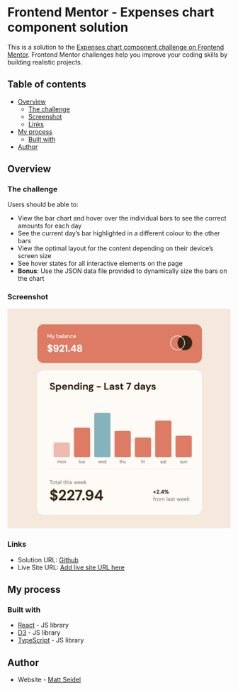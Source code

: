 # Frontend Mentor - Expenses chart component solution

This is a solution to the [Expenses chart component challenge on Frontend Mentor](https://www.frontendmentor.io/challenges/expenses-chart-component-e7yJBUdjwt). Frontend Mentor challenges help you improve your coding skills by building realistic projects.

## Table of contents

- [Overview](#overview)
  - [The challenge](#the-challenge)
  - [Screenshot](#screenshot)
  - [Links](#links)
- [My process](#my-process)
  - [Built with](#built-with)
- [Author](#author)

## Overview

### The challenge

Users should be able to:

- View the bar chart and hover over the individual bars to see the correct amounts for each day
- See the current day’s bar highlighted in a different colour to the other bars
- View the optimal layout for the content depending on their device’s screen size
- See hover states for all interactive elements on the page
- **Bonus**: Use the JSON data file provided to dynamically size the bars on the chart

### Screenshot

![](./screenshot.png)

### Links

- Solution URL: [Github](https://github.com/mseidel819/FEM-expense-chart)
- Live Site URL: [Add live site URL here](https://gleeful-semifreddo-30750d.netlify.app/)

## My process

### Built with

- [React](https://reactjs.org/) - JS library
- [D3](https://d3js.org/) - JS library
- [TypeScript](https://www.typescriptlang.org/) - JS library

## Author

- Website - [Matt Seidel](https://www.seidelmatt.com)
<!-- - Frontend Mentor - [@yourusername](https://www.frontendmentor.io/profile/yourusername) -->
